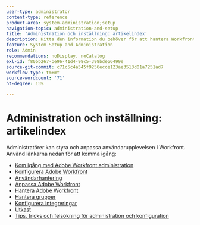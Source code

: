 ```yaml
---
user-type: administrator
content-type: reference
product-area: system-administration;setup
navigation-topic: administration-and-setup
title: 'Administration och inställning: artikelindex'
description: Hitta den information du behöver för att hantera Workfront-systemet.
feature: System Setup and Administration
role: Admin
recommendations: noDisplay, noCatalog
exl-id: f80bb267-be96-41d4-98c5-398bde66499e
source-git-commit: c71c5c4a545f9256ecce123ae3513d01a7251ad7
workflow-type: tm+mt
source-wordcount: '71'
ht-degree: 15%

---
```


# Administration och inställning: artikelindex

<!-- Audited: 12/2023 -->

Administratörer kan styra och anpassa användarupplevelsen i Workfront. Använd länkarna nedan för att komma igång:

* [Kom igång med Adobe Workfront administration](../administration-and-setup/get-started-wf-administration/get-started-with-wf-administration.md)
* [Konfigurera Adobe Workfront](../administration-and-setup/set-up-workfront/set-up-workfront.md)
* [Användarhantering](../administration-and-setup/add-users/add-users.md)
* [Anpassa Adobe Workfront](../administration-and-setup/customize-workfront/customize-workfront.md)
* [Hantera Adobe Workfront](../administration-and-setup/manage-workfront/manage-workfront.md)
* [Hantera grupper](../administration-and-setup/manage-groups/manage-groups.md)
* [Konfigurera integreringar](../administration-and-setup/configure-integrations/workfront-integrations.md)
* [Utkast](../administration-and-setup/blueprints/blueprints.md)
* [Tips, tricks och felsökning för administration och konfiguration](../administration-and-setup/tips-tricks-and-troubleshooting/ttt-admin-setup.md)
